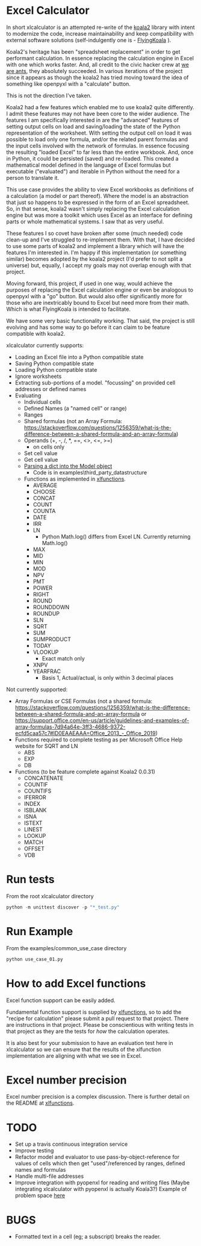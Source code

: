 
# Excel Calculator

In short xlcalculator is an attempted re-write of the [koala2](https://github.com/vallettea/koala) library with intent to modernize the code, increase maintainability and keep compatibility with external software solutions (self-indulgently one is - [FlyingKoala](https://github.com/bradbase/flyingkoala) ).

Koala2's heritage has been "spreadsheet replacement" in order to get performant calculation. In essence replacing the calculation engine in Excel with one which works faster. And, all credit to the civic hacker crew at [we are ants](https://weareants.fr/#!/koala-the-faster-excel), they absolutely succeeded. In various iterations of the project since it appears as though the koala2 has tried moving toward the idea of something like openpyxl with a "calculate" button.

This is not the direction I've taken.

Koala2 had a few features which enabled me to use koala2 quite differently. I admit these features may not have been core to the wider audience. The features I am specifically interested in are the "advanced" features of setting output cells on load and saving/loading the state of the Python representation of the worksheet. With setting the output cell on load it was possible to load only one formula, and/or the related parent formulas and the input cells involved with the network of formulas. In essence focusing the resulting "loaded Excel" to far less than the entire workbook. And, once in Python, it could be persisted (saved) and re-loaded. This created a mathematical model defined in the language of Excel formulas but executable ("evaluated") and iterable in Python without the need for a person to translate it.

This use case provides the ability to view Excel workbooks as definitions of a calculation (a model or part thereof). Where the model is an abstraction that just so happens to be expressed in the form of an Excel spreadsheet. So, in that sense, koala2 wasn't simply replacing the Excel calculation engine but was more a toolkit which uses Excel as an interface for defining parts or whole mathematical systems. I saw that as very useful.

These features I so covet have broken after some (much needed) code clean-up and I've struggled to re-implement them. With that, I have decided to use some parts of koala2 and implement a library which will have the features I'm interested in. I'm happy if this implementation (or something similar) becomes adopted by the koala2 project (I'd prefer to not split a universe) but, equally, I accept my goals may not overlap enough with that project.

Moving forward, this project, if used in one way, would achieve the purposes of replacing the Excel calculation engine or even be analogous to openpyxl with a "go" button. But would also offer significantly more for those who are inextricably bound to Excel but need more from their math. Which is what FlyingKoala is intended to facilitate.

We have some very basic functionality working. That said, the project is still evolving and has some way to go before it can claim to be feature compatible with koala2.

xlcalculator currently supports:
* Loading an Excel file into a Python compatible state
* Saving Python compatible state
* Loading Python compatible state
* Ignore worksheets
* Extracting sub-portions of a model. "focussing" on provided cell addresses or defined names
* Evaluating
  * Individual cells
  * Defined Names (a "named cell" or range)
  * Ranges
  * Shared formulas (not an Array Formula: https://stackoverflow.com/questions/1256359/what-is-the-difference-between-a-shared-formula-and-an-array-formula)
  * Operands (+, -, /, \*, ==, <>, <=, >=)
    * on cells only
  * Set cell value
  * Get cell value
  * [Parsing a dict into the Model object](https://stackoverflow.com/questions/31260686/excel-formula-evaluation-in-pandas/61586912#61586912)
    * Code is in examples\\third_party_datastructure
  * Functions as implemented in [xlfunctions](https://github.com/bradbase/xlfunctions).
    * AVERAGE
    * CHOOSE
    * CONCAT
    * COUNT
    * COUNTA
    * DATE
    * IRR
    * LN
      - Python Math.log() differs from Excel LN. Currently returning Math.log()
    * MAX
    * MID
    * MIN
    * MOD
    * NPV
    * PMT
    * POWER
    * RIGHT
    * ROUND
    * ROUNDDOWN
    * ROUNDUP
    * SLN
    * SQRT
    * SUM
    * SUMPRODUCT
    * TODAY
    * VLOOKUP
      - Exact match only
    * XNPV
    * YEARFRAC
      - Basis 1, Actual/actual, is only within 3 decimal places

Not currently supported:
* Array Formulas or CSE Formulas (not a shared formula: https://stackoverflow.com/questions/1256359/what-is-the-difference-between-a-shared-formula-and-an-array-formula or https://support.office.com/en-us/article/guidelines-and-examples-of-array-formulas-7d94a64e-3ff3-4686-9372-ecfd5caa57c7#ID0EAAEAAA=Office_2013_-_Office_2019)
* Functions required to complete testing as per Microsoft Office Help website for SQRT and LN
  * ABS
  * EXP
  * DB
* Functions (to be feature complete against Koala2 0.0.31)
  * CONCATENATE
  * COUNTIF
  * COUNTIFS
  * IFERROR
  * INDEX
  * ISBLANK
  * ISNA
  * ISTEXT
  * LINEST
  * LOOKUP
  * MATCH
  * OFFSET
  * VDB

# Run tests
From the root xlcalculator directory
```python
python -m unittest discover -p "*_test.py"
```

# Run Example
From the examples/common_use_case directory
```python
python use_case_01.py
```

# How to add Excel functions
Excel function support can be easily added.

Fundamental function support is supplied by [xlfunctions](https://github.com/bradbase/xlfunctions), so to add the "recipe for calculation" please submit a pull request to that project. There are instructions in that project. Please be conscientious with writing tests in that project as they are the tests for _how_ the calculation operates.

It is also best for your submission to have an evaluation test here in xlcalculator so we can ensure that the results of the xlfunction implementation are aligning with what we see in Excel.


# Excel number precision
Excel number precision is a complex discussion. There is further detail on the README at [xlfunctions](https://github.com/bradbase/xlfunctions).


# TODO
- Set up a travis continuous integration service
- Improve testing
- Refactor model and evaluator to use pass-by-object-reference for values of cells which then get "used"/referenced by ranges, defined names and formulas
- Handle multi-file addresses
- Improve integration with pyopenxl for reading and writing files (Maybe integrating xlcalculator with pyopenxl is actually Koala3?) Example of problem space [here](https://stackoverflow.com/questions/40248564/pre-calculate-excel-formulas-when-exporting-data-with-python)

# BUGS
- Formatted text in a cell (eg; a subscript) breaks the reader.

